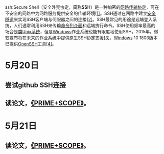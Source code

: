 ssh:Secure Shell（安全外壳协定，简称**SSH**）是一种加密的[网路传输协定](https://zh.wikipedia.org/wiki/网络传输协议)，可在不安全的网路中为网路服务提供安全的传输环境[[1\]](https://zh.wikipedia.org/zh-tw/Secure_Shell#cite_note-rfc4251-1)。SSH通过在网路中建立[安全隧道](https://zh.wikipedia.org/w/index.php?title=安全隧道&action=edit&redlink=1)来实现SSH客户端与伺服器之间的连接[[2\]](https://zh.wikipedia.org/zh-tw/Secure_Shell#cite_note-rfc4252-2)。SSH最常见的用途是远端登入系统，人们通常利用SSH来传输[命令列介面](https://zh.wikipedia.org/wiki/命令行界面)和远端执行命令。SSH使用频率最高的场合是[类Unix系统](https://zh.wikipedia.org/wiki/类Unix系统)，但是[Windows](https://zh.wikipedia.org/wiki/Windows)作业系统也能有限度地使用SSH。2015年，微软宣布将在未来的作业系统中提供原生SSH协定支援[[3\]](https://zh.wikipedia.org/zh-tw/Secure_Shell#cite_note-3)，[Windows](https://zh.wikipedia.org/wiki/Windows) 10 1803版本已提供[OpenSSH](https://zh.wikipedia.org/wiki/OpenSSH)工具[[4\]](https://zh.wikipedia.org/zh-tw/Secure_Shell#cite_note-4)。



# 5月20日

## 尝试github SSH连接

## 读论文，[《PRIME+SCOPE》](https://dl.acm.org/doi/pdf/10.1145/3460120.3484816?casa_token=vnnM3Sf82MYAAAAA:F0ZF4Ts2mWTFRtdAoz2UxjH9nAo0RiI2_idRt1BP569L9nA5pdDr_3shhc_UEFHzqliJ-qZ4QQ)。

# 5月21日

## 读论文，[《PRIME+SCOPE》](https://dl.acm.org/doi/pdf/10.1145/3460120.3484816?casa_token=vnnM3Sf82MYAAAAA:F0ZF4Ts2mWTFRtdAoz2UxjH9nAo0RiI2_idRt1BP569L9nA5pdDr_3shhc_UEFHzqliJ-qZ4QQ)。

## 